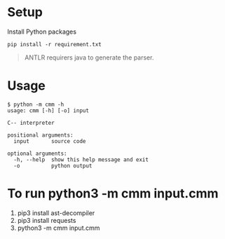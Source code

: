 # Setup

Install Python packages

```shell
pip install -r requirement.txt
```

> ANTLR requirers java to generate the parser.

# Usage

```shell
$ python -m cmm -h
usage: cmm [-h] [-o] input

C-- interpreter

positional arguments:
  input       source code

optional arguments:
  -h, --help  show this help message and exit
  -o          python output
```

# To run python3 -m cmm input.cmm

1. pip3 install ast-decompiler
2. pip3 install requests
3. python3 -m cmm input.cmm
